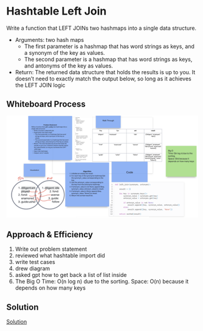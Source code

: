 # Hashtable Left Join

Write a function that LEFT JOINs two hashmaps into a single data structure. 

- Arguments: two hash maps 
  - The first parameter is a hashmap that has word strings as keys, and a synonym of the key as values. 
  - The second parameter is a hashmap that has word strings as keys, and antonyms of the key as values. 
- Return: The returned data structure that holds the results is up to you. It doesn’t need to exactly match the output below, so long as it achieves the LEFT JOIN logic

## Whiteboard Process

  <!-- Embedded whiteboard image -->

![Whiteboard Image](whiteboard33.png)

## Approach & Efficiency

1. Write out problem statement
2. reviewed what hashtable import did
3. write test cases
4. drew diagram
5. asked gpt how to get back a list of list inside
6. The Big O Time: O(n log n) due to the sorting. Space: O(n) because it depends on how many keys

## Solution

[Solution](../../code_challenges/hashtable_left_join.py)
